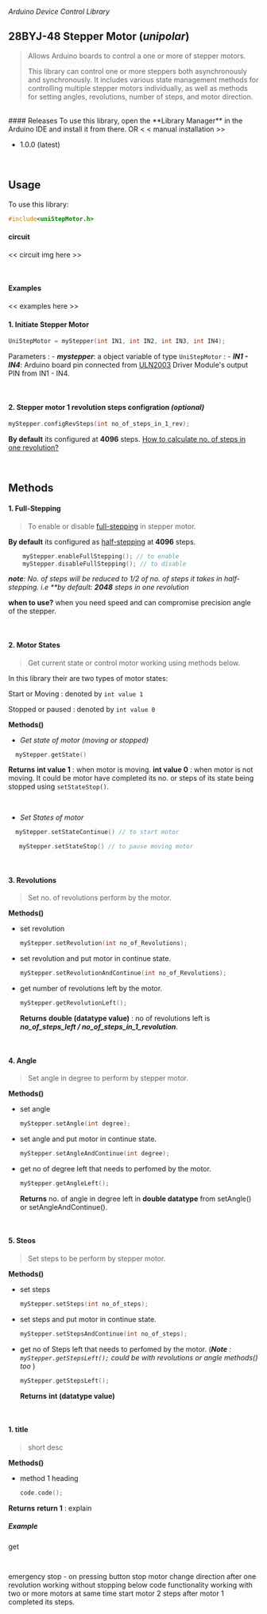_Arduino Device Control Library_
## 28BYJ-48 Stepper Motor (_unipolar_)
> Allows Arduino boards to control a one or more of stepper motors.
> 
> This library can control one or more steppers both asynchronously and synchronously. It includes various state management methods for controlling multiple stepper motors individually, as well as methods for setting angles, revolutions, number of steps, and motor direction.

<br>
#### Releases
To use this library, open the **Library Manager** in the Arduino IDE and install it from there. OR
< < manual installation >>


- 1.0.0 (latest)

<br>

## Usage
To use this library:
```cpp
#include<uniStepMotor.h>
```

#### circuit
<< circuit img here >>

<br>

#### Examples
<< examples here >>
<br>

#### 1. Initiate Stepper Motor

```cpp
UniStepMotor = myStepper(int IN1, int IN2, int IN3, int IN4);
``` 
Parameters
: - **_mystepper_**: a object variable of type ```UniStepMotor```
: - **_IN1 - IN4_**: Arduino board pin connected from [ULN2003]() Driver Module's output PIN from  IN1 - IN4. 

<br>
  

#### 2. Stepper motor 1 revolution steps configration *(optional)*
```cpp
myStepper.configRevSteps(int no_of_steps_in_1_rev);
```

__By default__ its configured at __4096__ steps. [How to calculate no. of steps in one revolution?]()


<br>

## Methods
#### 1. Full-Stepping
> To enable or disable [full-stepping]() in stepper motor.

__By default__ its configured as [half-stepping]() at __4096__ steps.

```cpp
    myStepper.enableFullStepping(); // to enable
    myStepper.disableFullStepping(); // to disable
```

_**note**: No. of steps will be reduced to 1/2 of no. of steps it takes in half-stepping. i.e **by default: **2048** steps in one revolution_

__when to use?__
when you need speed and can compromise precision angle of the stepper.


<br>

#### 2. Motor States
> Get current state or control motor working using methods below.

In this library their are two types of motor states:

Start or Moving
: denoted by ```int value 1```

Stopped or paused
: denoted by ```int value 0```


**Methods()**

- _Get state of motor (moving or stopped)_ 
```cpp
  myStepper.getState()
  ```
**Returns**
**int value 1** : when motor is moving.
**int value 0** : when motor is not moving. It could be motor have completed its no. or steps of its state being stopped using ```setStateStop()```.

<br>

- _Set States of motor_

```cpp
  myStepper.setStateContinue() // to start motor
  ```
```cpp
   myStepper.setStateStop() // to pause moving motor
   ```

<br>

#### 3. Revolutions
> Set no. of revolutions perform by the motor.

**Methods()**
- set revolution
    
  ```cpp
  myStepper.setRevolution(int no_of_Revolutions);
  ```

- set revolution and put motor in continue state.
  ```cpp
  myStepper.setRevolutionAndContinue(int no_of_Revolutions);
  ```

- get number of revolutions left by the motor.
  ```cpp
  myStepper.getRevolutionLeft();
  ```
  **Returns**
  **double (datatype value)** : no of revolutions left is **_no_of_steps_left / no_of_steps_in_1_revolution_**.


<br>


#### 4. Angle
>Set angle in degree to perform by stepper motor.


**Methods()**
- set angle
  ```cpp
  myStepper.setAngle(int degree);
  ```
- set angle and put motor in continue state.
  ```cpp
  myStepper.setAngleAndContinue(int degree);
  ```
- get no of degree left that needs to perfomed by the motor.
  ```cpp
  myStepper.getAngleLeft();
  ```
  **Returns**
  no. of angle in degree left in **double datatype** from setAngle() or setAngleAndContinue().

<br>

#### 5. Steos
>Set steps to be perform by stepper motor.


**Methods()**
- set steps
  ```cpp
  myStepper.setSteps(int no_of_steps);
  ```
- set steps and put motor in continue state.
  ```cpp
  myStepper.setStepsAndContinue(int no_of_steps);
  ```
- get no of Steps left that needs to perfomed by the motor.
  (*__Note__ : ```myStepper.getStepsLeft();``` could be with revolutions or angle methods() too* )
  ```cpp
  myStepper.getStepsLeft();
  ```
  **Returns**
  **int (datatype value)**


<br>

#### 1. title
>short desc

**Methods()**
- method 1 heading
  ```cpp
  code.code();
  ```
  
**Returns**
**return 1** : explain


##### Example
get 
```cpp
 
```
emergency stop - on pressing button stop motor
change direction after one revolution
working without stopping below code functionality 
working with two or more motors at same time
start motor 2 steps after motor 1 completed its steps.

